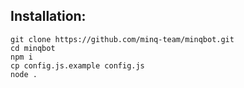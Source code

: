 ## Installation:

```
git clone https://github.com/minq-team/minqbot.git
cd minqbot
npm i
cp config.js.example config.js
node .
```